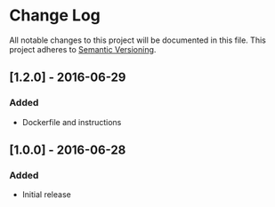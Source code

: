 # Change Log
All notable changes to this project will be documented in this file.
This project adheres to [Semantic Versioning](http://semver.org/).

## [1.2.0] - 2016-06-29
### Added
- Dockerfile and instructions

## [1.0.0] - 2016-06-28
### Added
- Initial release
